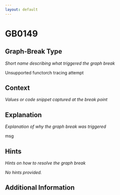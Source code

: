 ```yaml
---
layout: default
---
```

# GB0149

## Graph-Break Type
*Short name describing what triggered the graph break*

Unsupported functorch tracing attempt

## Context
*Values or code snippet captured at the break point*



## Explanation
*Explanation of why the graph break was triggered*

msg

## Hints
*Hints on how to resolve the graph break*

*No hints provided.*


## Additional Information

<!-- ADDITIONAL INFORMATION START - Add custom information below this line -->

<!-- ADDITIONAL INFORMATION END -->


